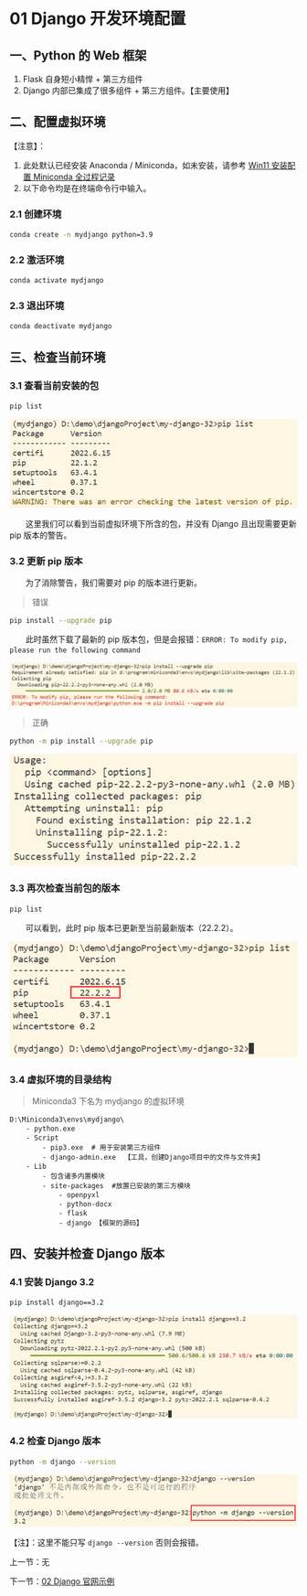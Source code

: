# 01 Django 开发环境配置

## 一、Python 的 Web 框架

1. Flask 自身短小精悍 + 第三方组件
2. Django 内部已集成了很多组件 + 第三方组件。【主要使用】



## 二、配置虚拟环境

【注意】：

1. 此处默认已经安装 Anaconda / Miniconda，如未安装，请参考 [Win11 安装配置 Miniconda 全过程记录](../01conda/Win11安装配置Miniconda全过程记录.md)
2. 以下命令均是在终端命令行中输入。

### 2.1 创建环境

```sh
conda create -n mydjango python=3.9
```

### 2.2 激活环境

```sh
conda activate mydjango
```

### 2.3 退出环境

```sh
conda deactivate mydjango
```



## 三、检查当前环境

### 3.1 查看当前安装的包

```sh
pip list
```



![image-20220824121329293](img/image-20220824121329293.png)

&emsp;&emsp;这里我们可以看到当前虚拟环境下所含的包，并没有 Django 且出现需要更新 pip 版本的警告。

### 3.2 更新 pip 版本

&emsp;&emsp;为了消除警告，我们需要对 pip 的版本进行更新。

> 错误

```sh
pip install --upgrade pip
```

&emsp;&emsp;此时虽然下载了最新的 pip 版本包，但是会报错：`ERROR: To modify pip, please run the following command`

![image-20220824121647038](img/image-20220824121647038.png)

> 正确

```sh
python -m pip install --upgrade pip
```

![image-20220824121819007](img/image-20220824121819007.png)

### 3.3 再次检查当前包的版本

```sh
pip list
```

&emsp;&emsp;可以看到，此时 pip 版本已更新至当前最新版本（22.2.2）。

![image-20220824121922730](img/image-20220824121922730.png)

### 3.4 虚拟环境的目录结构

> Miniconda3 下名为 mydjango 的虚拟环境

```
D:\Miniconda3\envs\mydjango\
    - python.exe
    - Script
        - pip3.exe  # 用于安装第三方组件
        - django-admin.exe  【工具，创建Django项目中的文件与文件夹】
    - Lib
        - 包含诸多内置模块
        - site-packages  #放置已安装的第三方模块
            - openpyxl
            - python-docx
            - flask
            - django 【框架的源码】
```



## 四、安装并检查 Django 版本

### 4.1 安装 Django 3.2

```sh
pip install django==3.2
```

![image-20220824140956959](img/image-20220824140956959.png)

### 4.2 检查 Django 版本

```sh
python -m django --version
```

![image-20220824141250069](img/image-20220824141250069.png)

【注】：这里不能只写 `django --version` 否则会报错。



上一节：无

下一节：[02 Django 官网示例](./02Django官网示例.md)

